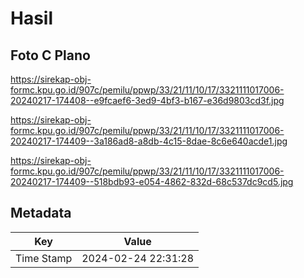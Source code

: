 # Hasil

## Foto C Plano

https://sirekap-obj-formc.kpu.go.id/907c/pemilu/ppwp/33/21/11/10/17/3321111017006-20240217-174408--e9fcaef6-3ed9-4bf3-b167-e36d9803cd3f.jpg

https://sirekap-obj-formc.kpu.go.id/907c/pemilu/ppwp/33/21/11/10/17/3321111017006-20240217-174409--3a186ad8-a8db-4c15-8dae-8c6e640acde1.jpg

https://sirekap-obj-formc.kpu.go.id/907c/pemilu/ppwp/33/21/11/10/17/3321111017006-20240217-174409--518bdb93-e054-4862-832d-68c537dc9cd5.jpg


## Metadata

| Key        | Value               |
| ---------- | ------------------- |
| Time Stamp | 2024-02-24 22:31:28 |



